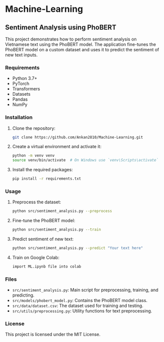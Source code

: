 # Machine-Learning

## Sentiment Analysis using PhoBERT

This project demonstrates how to perform sentiment analysis on Vietnamese text using the PhoBERT model. The application fine-tunes the PhoBERT model on a custom dataset and uses it to predict the sentiment of new text inputs.

### Requirements

- Python 3.7+
- PyTorch
- Transformers
- Datasets
- Pandas
- NumPy

### Installation

1. Clone the repository:
    ```sh
    git clone https://github.com/Ankan2810/Machine-Learning.git
    ```

2. Create a virtual environment and activate it:
    ```sh
    python -m venv venv
    source venv/bin/activate  # On Windows use `venv\Scripts\activate`
    ```

3. Install the required packages:
    ```sh
    pip install -r requirements.txt
    ```

### Usage

1. Preprocess the dataset:
    ```sh
    python src/sentiment_analysis.py --preprocess
    ```

2. Fine-tune the PhoBERT model:
    ```sh
    python src/sentiment_analysis.py --train
    ```

3. Predict sentiment of new text:
    ```sh
    python src/sentiment_analysis.py --predict "Your text here"
    ```

4. Train on Google Colab:
    ```sh
    import ML.ipynb file into colab
    ```

### Files

- `src/sentiment_analysis.py`: Main script for preprocessing, training, and predicting.
- `src/models/phobert_model.py`: Contains the PhoBERT model class.
- `src/data/dataset.csv`: The dataset used for training and testing.
- `src/utils/preprocessing.py`: Utility functions for text preprocessing.

### License

This project is licensed under the MIT License.


